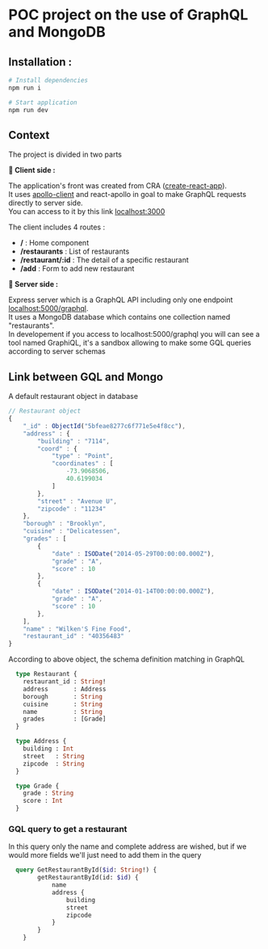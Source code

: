 # POC project on the use of GraphQL and MongoDB

## Installation :


``` bash
# Install dependencies
npm run i

# Start application
npm run dev
```

## Context

The project is divided in two parts

**🚀 Client side :** 

The application's front was created from CRA ([create-react-app](https://github.com/facebook/create-react-app)).  
It uses [apollo-client](https://github.com/apollographql/apollo-client) and react-apollo in goal to make GraphQL requests directly to server side.  
You can access to it by this link [localhost:3000](http://localhost:3000)  
  
The client includes 4 routes :
- **/** : Home component
- **/restaurants** : List of restaurants
- **/restaurant/:id** : The detail of a specific restaurant
- **/add** : Form to add new restaurant

**🌈 Server side :** 

Express server which is a GraphQL API including only one endpoint [localhost:5000/graphql](http://localhost:5000/graphql).  
It uses a MongoDB database which contains one collection named "restaurants".  
In developement if you access to localhost:5000/graphql you will can see a tool named GraphiQL, it's a sandbox allowing to make some GQL queries according to server schemas

## Link between GQL and Mongo
A default restaurant object in database
``` js
// Restaurant object
{
    "_id" : ObjectId("5bfeae8277c6f771e5e4f8cc"),
    "address" : {
        "building" : "7114",
        "coord" : {
            "type" : "Point",
            "coordinates" : [ 
                -73.9068506, 
                40.6199034
            ]
        },
        "street" : "Avenue U",
        "zipcode" : "11234"
    },
    "borough" : "Brooklyn",
    "cuisine" : "Delicatessen",
    "grades" : [ 
        {
            "date" : ISODate("2014-05-29T00:00:00.000Z"),
            "grade" : "A",
            "score" : 10
        }, 
        {
            "date" : ISODate("2014-01-14T00:00:00.000Z"),
            "grade" : "A",
            "score" : 10
        }, 
    ],
    "name" : "Wilken'S Fine Food",
    "restaurant_id" : "40356483"
}
```

According to above object, the schema definition matching in GraphQL

``` graphql
  type Restaurant {
    restaurant_id : String!
    address       : Address
    borough       : String
    cuisine       : String
    name          : String
    grades        : [Grade]
  }

  type Address {
    building : Int
    street   : String
    zipcode  : String
  }

  type Grade {
    grade : String
    score : Int
  }
```

### GQL query to get a restaurant

In this query only the name and complete address are wished, but if we would more fields we'll just need to add them in the query
``` graphql
  query GetRestaurantById($id: String!) {
        getRestaurantById(id: $id) {
            name
            address {
                building
                street
                zipcode
            }
        }
    }
```
